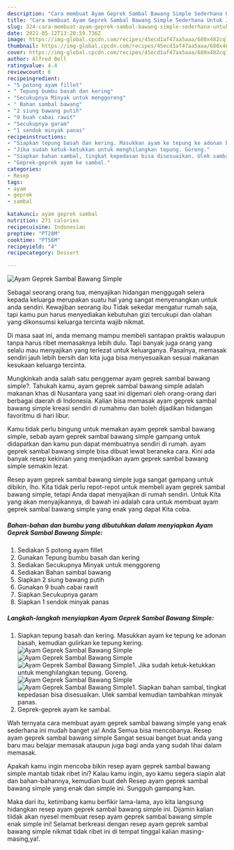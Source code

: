 ```yaml
---
description: "Cara membuat Ayam Geprek Sambal Bawang Simple Sederhana Untuk Jualan"
title: "Cara membuat Ayam Geprek Sambal Bawang Simple Sederhana Untuk Jualan"
slug: 324-cara-membuat-ayam-geprek-sambal-bawang-simple-sederhana-untuk-jualan
date: 2021-05-12T13:20:59.736Z
image: https://img-global.cpcdn.com/recipes/45ecd1af47aa5aaa/680x482cq70/ayam-geprek-sambal-bawang-simple-foto-resep-utama.jpg
thumbnail: https://img-global.cpcdn.com/recipes/45ecd1af47aa5aaa/680x482cq70/ayam-geprek-sambal-bawang-simple-foto-resep-utama.jpg
cover: https://img-global.cpcdn.com/recipes/45ecd1af47aa5aaa/680x482cq70/ayam-geprek-sambal-bawang-simple-foto-resep-utama.jpg
author: Alfred Bell
ratingvalue: 4.4
reviewcount: 6
recipeingredient:
- "5 potong ayam fillet"
- " Tepung bumbu basah dan kering"
- "Secukupnya Minyak untuk menggoreng"
- " Bahan sambal bawang"
- "2 siung bawang putih"
- "9 buah cabai rawit"
- "Secukupnya garam"
- "1 sendok minyak panas"
recipeinstructions:
- "Siapkan tepung basah dan kering. Masukkan ayam ke tepung ke adonan basah, kemudian gulirkan ke tepung kering."
- "Jika sudah ketuk-ketukkan untuk menghilangkan tepung. Goreng."
- "Siapkan bahan sambal, tingkat kepedasan bisa disesuaikan. Ulek sambal kemudian tambahkan minyak panas."
- "Geprek-geprek ayam ke sambal."
categories:
- Resep
tags:
- ayam
- geprek
- sambal

katakunci: ayam geprek sambal 
nutrition: 271 calories
recipecuisine: Indonesian
preptime: "PT28M"
cooktime: "PT56M"
recipeyield: "4"
recipecategory: Dessert

---
```



![Ayam Geprek Sambal Bawang Simple](https://img-global.cpcdn.com/recipes/45ecd1af47aa5aaa/680x482cq70/ayam-geprek-sambal-bawang-simple-foto-resep-utama.jpg)

Sebagai seorang orang tua, menyajikan hidangan menggugah selera kepada keluarga merupakan suatu hal yang sangat menyenangkan untuk anda sendiri. Kewajiban seorang ibu Tidak sekedar mengatur rumah saja, tapi kamu pun harus menyediakan kebutuhan gizi tercukupi dan olahan yang dikonsumsi keluarga tercinta wajib nikmat.

Di masa  saat ini, anda memang mampu membeli santapan praktis walaupun tanpa harus ribet memasaknya lebih dulu. Tapi banyak juga orang yang selalu mau menyajikan yang terlezat untuk keluarganya. Pasalnya, memasak sendiri jauh lebih bersih dan kita juga bisa menyesuaikan sesuai makanan kesukaan keluarga tercinta. 



Mungkinkah anda salah satu penggemar ayam geprek sambal bawang simple?. Tahukah kamu, ayam geprek sambal bawang simple adalah makanan khas di Nusantara yang saat ini digemari oleh orang-orang dari berbagai daerah di Indonesia. Kalian bisa memasak ayam geprek sambal bawang simple kreasi sendiri di rumahmu dan boleh dijadikan hidangan favoritmu di hari libur.

Kamu tidak perlu bingung untuk memakan ayam geprek sambal bawang simple, sebab ayam geprek sambal bawang simple gampang untuk didapatkan dan kamu pun dapat membuatnya sendiri di rumah. ayam geprek sambal bawang simple bisa dibuat lewat beraneka cara. Kini ada banyak resep kekinian yang menjadikan ayam geprek sambal bawang simple semakin lezat.

Resep ayam geprek sambal bawang simple juga sangat gampang untuk dibikin, lho. Kita tidak perlu repot-repot untuk membeli ayam geprek sambal bawang simple, tetapi Anda dapat menyajikan di rumah sendiri. Untuk Kita yang akan menyajikannya, di bawah ini adalah cara untuk membuat ayam geprek sambal bawang simple yang enak yang dapat Kita coba.

<!--inarticleads1-->

##### Bahan-bahan dan bumbu yang dibutuhkan dalam menyiapkan Ayam Geprek Sambal Bawang Simple:

1. Sediakan 5 potong ayam fillet
1. Gunakan  Tepung bumbu basah dan kering
1. Sediakan Secukupnya Minyak untuk menggoreng
1. Sediakan  Bahan sambal bawang
1. Siapkan 2 siung bawang putih
1. Gunakan 9 buah cabai rawit
1. Siapkan Secukupnya garam
1. Siapkan 1 sendok minyak panas




<!--inarticleads2-->

##### Langkah-langkah menyiapkan Ayam Geprek Sambal Bawang Simple:

1. Siapkan tepung basah dan kering. Masukkan ayam ke tepung ke adonan basah, kemudian gulirkan ke tepung kering.
<img src="https://img-global.cpcdn.com/steps/8234ae943bc3dd5b/160x128cq70/ayam-geprek-sambal-bawang-simple-langkah-memasak-1-foto.jpg" alt="Ayam Geprek Sambal Bawang Simple"><img src="https://img-global.cpcdn.com/steps/f1d374c9e333784e/160x128cq70/ayam-geprek-sambal-bawang-simple-langkah-memasak-1-foto.jpg" alt="Ayam Geprek Sambal Bawang Simple"><img src="https://img-global.cpcdn.com/steps/00702f69014258e0/160x128cq70/ayam-geprek-sambal-bawang-simple-langkah-memasak-1-foto.jpg" alt="Ayam Geprek Sambal Bawang Simple">1. Jika sudah ketuk-ketukkan untuk menghilangkan tepung. Goreng.
<img src="https://img-global.cpcdn.com/steps/e6e8d95014ba49b5/160x128cq70/ayam-geprek-sambal-bawang-simple-langkah-memasak-2-foto.jpg" alt="Ayam Geprek Sambal Bawang Simple"><img src="https://img-global.cpcdn.com/steps/1c49f5d831de96f1/160x128cq70/ayam-geprek-sambal-bawang-simple-langkah-memasak-2-foto.jpg" alt="Ayam Geprek Sambal Bawang Simple">1. Siapkan bahan sambal, tingkat kepedasan bisa disesuaikan. Ulek sambal kemudian tambahkan minyak panas.
1. Geprek-geprek ayam ke sambal.




Wah ternyata cara membuat ayam geprek sambal bawang simple yang enak sederhana ini mudah banget ya! Anda Semua bisa mencobanya. Resep ayam geprek sambal bawang simple Sangat sesuai banget buat anda yang baru mau belajar memasak ataupun juga bagi anda yang sudah lihai dalam memasak.

Apakah kamu ingin mencoba bikin resep ayam geprek sambal bawang simple mantab tidak ribet ini? Kalau kamu ingin, ayo kamu segera siapin alat dan bahan-bahannya, kemudian buat deh Resep ayam geprek sambal bawang simple yang enak dan simple ini. Sungguh gampang kan. 

Maka dari itu, ketimbang kamu berfikir lama-lama, ayo kita langsung hidangkan resep ayam geprek sambal bawang simple ini. Dijamin kalian tiidak akan nyesel membuat resep ayam geprek sambal bawang simple enak simple ini! Selamat berkreasi dengan resep ayam geprek sambal bawang simple nikmat tidak ribet ini di tempat tinggal kalian masing-masing,ya!.


